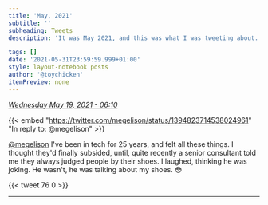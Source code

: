 ```yaml
---
title: 'May, 2021'
subtitle: ''
subheading: Tweets
description: 'It was May 2021, and this was what I was tweeting about...'

tags: []
date: '2021-05-31T23:59:59.999+01:00'
style: layout-notebook posts
author: '@toychicken'
itemPreview: none
---
```


<p><a id="1394883026493005826" href="#1394883026493005826"><em title="2021-05-19T06:10:03.000+01:00">Wednesday May 19, 2021 - 06:10</em></a></p>
      
{{< embed "https://twitter.com/megelison/status/1394823714538024961" "In reply to: @megelison" >}}


[@megelison](https://twitter.com/@megelison)  I've been in tech for 25 years, and felt all these things. I thought they'd finally subsided, until, quite recently a senior consultant told me they always judged people by their shoes. I laughed, thinking he was joking. He wasn't, he was talking about my shoes. 😳

{{< tweet 76 0 >}}

---

